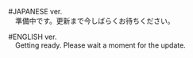 #JAPANESE ver.<br />
&emsp;準備中です。更新まで今しばらくお待ちください。

#ENGLISH ver.<br />
&emsp;Getting ready. Please wait a moment for the update.
